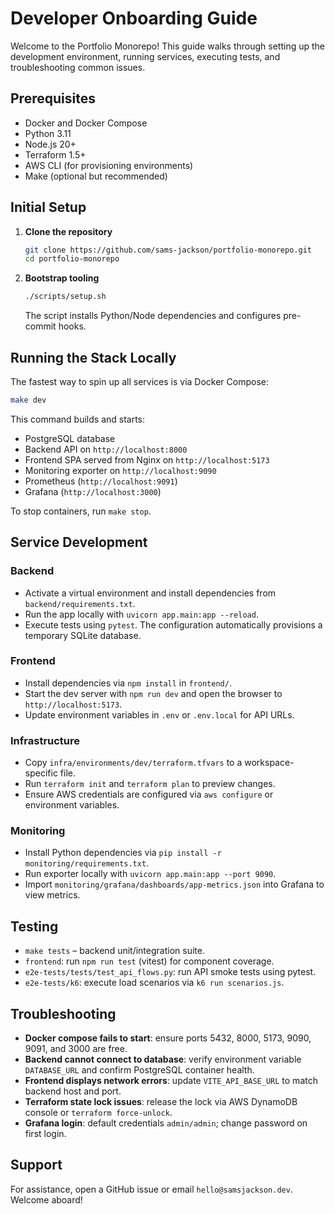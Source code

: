 # Developer Onboarding Guide

Welcome to the Portfolio Monorepo! This guide walks through setting up the development environment, running services, executing tests, and troubleshooting common issues.

## Prerequisites
- Docker and Docker Compose
- Python 3.11
- Node.js 20+
- Terraform 1.5+
- AWS CLI (for provisioning environments)
- Make (optional but recommended)

## Initial Setup
1. **Clone the repository**
   ```bash
   git clone https://github.com/sams-jackson/portfolio-monorepo.git
   cd portfolio-monorepo
   ```
2. **Bootstrap tooling**
   ```bash
   ./scripts/setup.sh
   ```
   The script installs Python/Node dependencies and configures pre-commit hooks.

## Running the Stack Locally
The fastest way to spin up all services is via Docker Compose:
```bash
make dev
```
This command builds and starts:
- PostgreSQL database
- Backend API on `http://localhost:8000`
- Frontend SPA served from Nginx on `http://localhost:5173`
- Monitoring exporter on `http://localhost:9090`
- Prometheus (`http://localhost:9091`)
- Grafana (`http://localhost:3000`)

To stop containers, run `make stop`.

## Service Development
### Backend
- Activate a virtual environment and install dependencies from `backend/requirements.txt`.
- Run the app locally with `uvicorn app.main:app --reload`.
- Execute tests using `pytest`. The configuration automatically provisions a temporary SQLite database.

### Frontend
- Install dependencies via `npm install` in `frontend/`.
- Start the dev server with `npm run dev` and open the browser to `http://localhost:5173`.
- Update environment variables in `.env` or `.env.local` for API URLs.

### Infrastructure
- Copy `infra/environments/dev/terraform.tfvars` to a workspace-specific file.
- Run `terraform init` and `terraform plan` to preview changes.
- Ensure AWS credentials are configured via `aws configure` or environment variables.

### Monitoring
- Install Python dependencies via `pip install -r monitoring/requirements.txt`.
- Run exporter locally with `uvicorn app.main:app --port 9090`.
- Import `monitoring/grafana/dashboards/app-metrics.json` into Grafana to view metrics.

## Testing
- `make tests` – backend unit/integration suite.
- `frontend`: run `npm run test` (vitest) for component coverage.
- `e2e-tests/tests/test_api_flows.py`: run API smoke tests using pytest.
- `e2e-tests/k6`: execute load scenarios via `k6 run scenarios.js`.

## Troubleshooting
- **Docker compose fails to start**: ensure ports 5432, 8000, 5173, 9090, 9091, and 3000 are free.
- **Backend cannot connect to database**: verify environment variable `DATABASE_URL` and confirm PostgreSQL container health.
- **Frontend displays network errors**: update `VITE_API_BASE_URL` to match backend host and port.
- **Terraform state lock issues**: release the lock via AWS DynamoDB console or `terraform force-unlock`.
- **Grafana login**: default credentials `admin/admin`; change password on first login.

## Support
For assistance, open a GitHub issue or email `hello@samsjackson.dev`. Welcome aboard!
